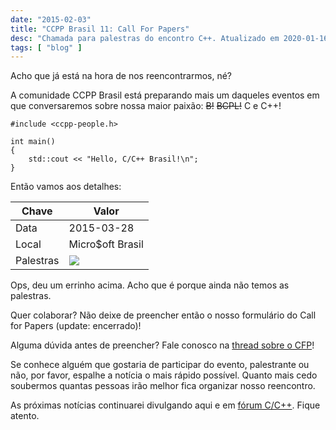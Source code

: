 ```yaml
---
date: "2015-02-03"
title: "CCPP Brasil 11: Call For Papers"
desc: "Chamada para palestras do encontro C++. Atualizado em 2020-01-16."
tags: [ "blog" ]
---
```

Acho que já está na hora de nos reencontrarmos, né?

A comunidade CCPP Brasil está preparando mais um daqueles eventos em que conversaremos sobre nossa maior paixão: <del>B!</del> <del>BCPL!</del> C e C++!

```
#include <ccpp-people.h>

int main()
{
    std::cout << "Hello, C/C++ Brasil!\n";
}
```

Então vamos aos detalhes:

| Chave     | Valor            |
|-----------|------------------|
| Data      | 2015-03-28       |
| Local     | Micro$oft Brasil |
| Palestras | ![](/images/1s692J2.jpg) |

Ops, deu um errinho acima. Acho que é porque ainda não temos as palestras.

Quer colaborar? Não deixe de preencher então o nosso formulário do Call for Papers (update: encerrado)!

Alguma dúvida antes de preencher? Fale conosco na [thread sobre o CFP](https://groups.google.com/forum/#!topic/ccppbrasil/pf63h82yxvI)!

Se conhece alguém que gostaria de participar do evento, palestrante ou não, por favor, espalhe a notícia o mais rápido possível. Quanto mais cedo soubermos quantas pessoas irão melhor fica organizar nosso reencontro.

As próximas notícias continuarei divulgando aqui e em [fórum C/C++](https://groups.google.com/forum/#!forum/ccppbrasil). Fique atento.
